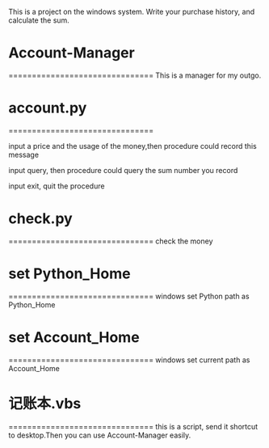 This is a project on the windows system.
Write your purchase history, and calculate the sum.

# Account-Manager
===============================
This is a manager for my outgo.

# account.py
===============================

input a price and the usage of the money,then procedure could record this message

input query, then procedure could query the sum number you record

input exit, quit the procedure

# check.py
===============================
check the money

# set Python_Home
===============================
windows set Python path as Python_Home

# set Account_Home
===============================
windows set current path as Account_Home

# 记账本.vbs
===============================
this is a script, send it shortcut to desktop.Then you can use Account-Manager easily.
